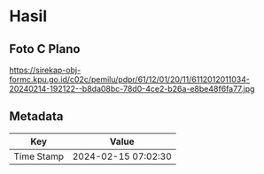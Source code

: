 # Hasil

## Foto C Plano

https://sirekap-obj-formc.kpu.go.id/c02c/pemilu/pdpr/61/12/01/20/11/6112012011034-20240214-192122--b8da08bc-78d0-4ce2-b26a-e8be48f6fa77.jpg


## Metadata

| Key        | Value               |
| ---------- | ------------------- |
| Time Stamp | 2024-02-15 07:02:30 |



